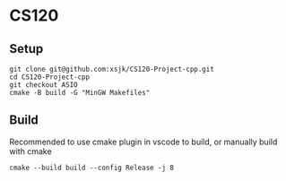 # CS120

## Setup
```shell
git clone git@github.com:xsjk/CS120-Project-cpp.git
cd CS120-Project-cpp
git checkout ASIO
cmake -B build -G "MinGW Makefiles"
```

## Build
Recommended to use cmake plugin in vscode to build, or manually build with cmake
```shell
cmake --build build --config Release -j 8
```
